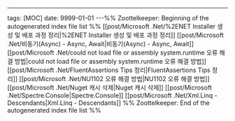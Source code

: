 ---
tags: [MOC]
date: 9999-01-01
---%% Zoottelkeeper: Beginning of the autogenerated index file list  %%
 [[post/Microsoft .Net/%2ENET Installer 생성 및 배포 과정 정리|%2ENET Installer 생성 및 배포 과정 정리]]
 [[post/Microsoft .Net/비동기(Async) - Async, Await|비동기(Async) - Async, Await]]
 [[post/Microsoft .Net/could not load file or assembly system.runtime 오류 해결 방법|could not load file or assembly system.runtime 오류 해결 방법]]
 [[post/Microsoft .Net/FluentAssertions Tips 정리|FluentAssertions Tips 정리]]
 [[post/Microsoft .Net/NU1102 오류 해결 방법|NU1102 오류 해결 방법]]
 [[post/Microsoft .Net/Nuget 캐시 삭제|Nuget 캐시 삭제]]
 [[post/Microsoft .Net/Spectre.Console|Spectre.Console]]
 [[post/Microsoft .Net/Xml.Linq - Descendants|Xml.Linq - Descendants]]
%% Zoottelkeeper: End of the autogenerated index file list  %%
